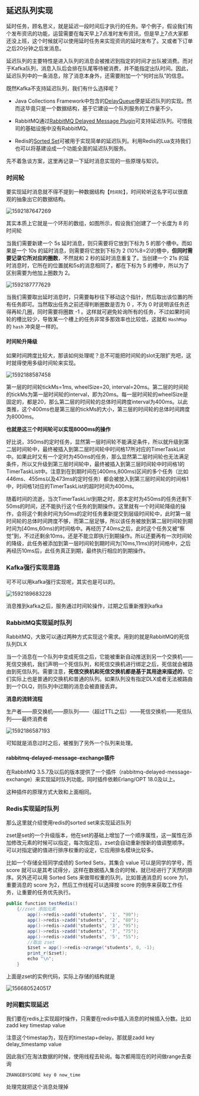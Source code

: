 ## 延迟队列实现

延时任务，顾名思义，就是延迟一段时间后才执行的任务。举个例子，假设我们有个发布资讯的功能，运营需要在每天早上7点准时发布资讯，但是早上7点大家都还没上班，这个时候就可以使用延时任务来实现资讯的延时发布了。又或者下订单之后20分钟之后发消息。



延迟队列的主要特性是进入队列的消息会被推迟到指定的时间才出队被消费。而对于Kafka队列，消息入队后会排在队尾等待被消费，并不能指定出队时间。因此，延迟队列中的一条消息，除了消息本身外，还需要附加一个“何时出队”的信息。



既然Kafka不支持延迟队列，我们有什么选择呢？



- Java Collections Framework中包含的[DelayQueue](https://docs.oracle.com/javase/9/docs/api/java/util/concurrent/DelayQueue.html)便是延迟队列的实现。然而这毕竟只是一个数据结构，基于它建设一个队列服务的工作量不少。

- RabbitMQ通过[RabbitMQ Delayed Message Plugin](https://github.com/rabbitmq/rabbitmq-delayed-message-exchange)可支持延迟队列。可惜我司的基础设施中没有RabbitMQ。

- Redis的[Sorted Set](https://redis.io/topics/data-types#sorted-sets)可被用于实现简单的延迟队列。利用Redis的Lua支持我们也可以将基建设成一个功能全面的延迟队列服务。

先不着急谈方案，这里再记录一下延时消息实现的一些原理与知识。

### 时间轮

要实现延时消息就不得不提到一种数据结构【`时间轮`】，时间轮听这名字可以很直观的抽象出它的数据结构。

![1592187647269](image/1592187647269.png)



其实本质上它就是一个环形的数组，如图所示，假设我们创建了一个长度为 8 的时间轮

当我们需要新建一个 5s 延时消息，则只需要将它放到下标为 5 的那个槽中。而如果是一个 10s 的延时消息，则需要将它放到下标为 2 (10%8=2)的槽中，**但同时需要记录它所对应的圈数**，不然就和 2 秒的延时消息重复了。当创建一个 21s 的延时消息时，它所在的位置就和5s的消息相同了，都在下标为 5 的槽中，所以为了区别需要为他加上圈数为 2。

![1592187777629](image/1592187777629.png)

当我们需要取出延时消息时，只需要每秒往下移动这个指针，然后取出该位置的所有任务即可。当然取出任务之前还得判断圈数是否为 0 ，不为 0 时说明该任务还得再轮几圈，同时需要将圈数 -1 。这样就可避免轮询所有的任务，不过如果时间轮的槽比较少，导致某一个槽上的任务非常多那效率也比较低，这就和 `HashMap` 的 `hash` 冲突是一样的。

#### 时间轮升降级

如果时间跨度比较大，那该如何处理呢？总不可能把时间轮的slot无限扩充吧，这时就得使用多级时间轮来实现。

![1592188587458](image/1592188587458.png)

第一层的时间轮tickMs=1ms, wheelSize=20, interval=20ms。第二层的时间轮的tickMs为第一层时间轮的interval，即为20ms。每一层时间轮的wheelSize是固定的，都是20，那么第二层的时间轮的总体时间跨度interval为400ms。以此类推，这个400ms也是第三层的tickMs的大小，第三层的时间轮的总体时间跨度为8000ms。

**也就是这三个时间轮可以实现8000ms的操作**

好比说，350ms的定时任务，显然第一层时间轮不能满足条件，所以就升级到第二层时间轮中，最终被插入到第二层时间轮中时间格17所对应的TimerTaskList中。如果此时又有一个定时为450ms的任务，那么显然第二层时间轮也无法满足条件，所以又升级到第三层时间轮中，最终被插入到第三层时间轮中时间格1的TimerTaskList中。注意到在到期时间在[400ms,800ms)区间的多个任务（比如446ms、455ms以及473ms的定时任务）都会被放入到第三层时间轮的时间格1中，时间格1对应的TimerTaskList的超时时间为400ms。

随着时间的流逝，当次TimerTaskList到期之时，原本定时为450ms的任务还剩下50ms的时间，还不能执行这个任务的到期操作。这里就有一个时间轮降级的操作，会将这个剩余时间为50ms的定时任务重新提交到层级时间轮中，此时第一层时间轮的总体时间跨度不够，而第二层足够，所以该任务被放到第二层时间轮到期时间为[40ms,60ms)的时间格中。再经历了40ms之后，此时这个任务又被“察觉”到，不过还剩余10ms，还是不能立即执行到期操作。所以还要再有一次时间轮的降级，此任务被添加到第一层时间轮到期时间为[10ms,11ms)的时间格中，之后再经历10ms后，此任务真正到期，最终执行相应的到期操作。


### Kafka强行实现思路

可不可以用kafka强行实现呢，其实也是可以的。

![1592189683228](image/1592189683228.png)

消息推到kafka之后，服务通过时间轮操作，过期之后重新推到kafka

### RabbitMQ实现延时队列

RabbitMQ，大致可以通过两种方式实现这个需求。用到的就是RabbitMQ的死信队列DLX

当一个消息在一个队列中变成死信之后，它能被重新自动推送到另一个交换机——死信交换机，我们声明一个死信队列，和死信交换机进行绑定之后，死信就会被路由到死信队列。需要注意，**死信交换机和死信交换机都是基于其用途来描述的**，它们实际上也是普通的交换机和普通的队列。如果队列没有指定DLX或者无法被路由到一个DLQ，则队列中过期的消息会被直接丢弃。

**消息的流转流程**

生产者——原交换机——原队列——（超过TTL之后）——死信交换机——死信队列——最终消费者

![1592186587193](image/1592186587193.png)

可知就是消息过时之后，被推到了另外一个队列来处理。

#### rabbitmq-delayed-message-exchange插件

在RabbitMQ 3.5.7及以后的版本提供了一个插件（rabbitmq-delayed-message-exchange）来实现延时队列功能。同时插件依赖Erlang/OPT 18.0及以上。

这种插件的原理方式大致和上面相同。

### Redis实现延时队列

那么这里就介绍使用redis的sorted set来实现延迟队列



zset是set的一个升级版本，他在set的基础上增加了一个顺序属性，这一属性在添加修改元素的时候可以指定，每次指定后，zset会自动重新按新的值调整顺序。 可以对指定键的值进行排序权重的设定，它应用排名模块比较多。

比如一个存储全班同学成绩的 Sorted Sets，其集合 value 可以是同学的学号，而 score 就可以是其考试得分，这样在数据插入集合的时候，就已经进行了天然的排序。另外还可以用 Sorted Sets 来做带权重的队列，比如普通消息的 score 为1，重要消息的 score 为2，然后工作线程可以选择按 score 的倒序来获取工作任务，让重要的任务优先执行。



```java
public function testRedis()
    {//zset 添加元素
        app()->redis->zadd('students', '1', '90');
        app()->redis->zadd('students', '2', '80');
        app()->redis->zadd('students', '3', '95');
        app()->redis->zadd('students', '7', '75');
        app()->redis->zadd('students', '5', '55');
        //取出 zset
        $zset = app()->redis->zrange('students', 0, -1);
        print_r($zset);
        echo "\n";
    }
```



上面是zset的实例代码，实际上存储的结构就是



![1566805240517](image/1566805240517.png)

### 时间戳实现延迟



我们要在redis上实现超时操作，只需要在redis中插入消息的时候插入分数。比如zadd key timestap value



注意这个timestap为，现在的timestap+delay。那就是zadd key delay_timestamp value

因此我们在淘汰数据的时候，使用线程去轮询。每次都用现在的时间做range去查询

```
ZRANGEBYSCORE key 0 now_time
```

处理完就把这个消息处理掉